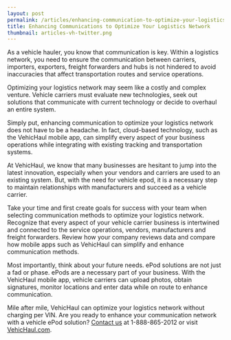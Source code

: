 ```yaml
---
layout: post
permalink: /articles/enhancing-communication-to-optimize-your-logistics-network
title: Enhancing Communications to Optimize Your Logistics Network
thumbnail: articles-vh-twitter.png
---
```


As a vehicle hauler, you know that communication is key. Within a logistics network, you need to ensure the communication between carriers, importers, exporters, freight forwarders and hubs is not hindered to avoid inaccuracies that affect transportation routes and service operations.

Optimizing your logistics network may seem like a costly and complex venture. Vehicle carriers must evaluate new technologies, seek out solutions that communicate with current technology or decide to overhaul an entire system.

Simply put, enhancing communication to optimize your logistics network does not have to be a headache. In fact, cloud-based technology, such as the VehicHaul mobile app, can simplify every aspect of your business operations while integrating with existing tracking and transportation systems.

At VehicHaul, we know that many businesses are hesitant to jump into the latest innovation, especially when your vendors and carriers are used to an existing system. But, with the need for vehicle epod, it is a necessary step to maintain relationships with manufacturers and succeed as a vehicle carrier.

Take your time and first create goals for success with your team when selecting communication methods to optimize your logistics network. Recognize that every aspect of your vehicle carrier business is intertwined and connected to the service operations, vendors, manufacturers and freight forwarders. Review how your company reviews data and compare how mobile apps such as VehicHaul can simplify and enhance communication methods.

Most importantly, think about your future needs. ePod solutions are not just a fad or phase. ePods are a necessary part of your business. With the VehicHaul mobile app, vehicle carriers can upload photos, obtain signatures, monitor locations and enter data while on route to enhance communication.

Mile after mile, VehicHaul can optimize your logistics network without charging per VIN. Are you ready to enhance your communication network with a vehicle ePod solution? [Contact us](http://www.vehichaul.com/contact "Contact Us") at 1-888-865-2012 or visit [VehicHaul.com](http://www.vehichaul.com/ "VehicHaul").
